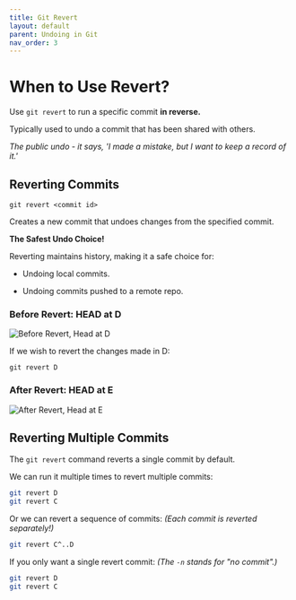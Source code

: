 ```yaml
---
title: Git Revert
layout: default
parent: Undoing in Git
nav_order: 3
---
```


# When to Use Revert?

Use `git revert` to run a specific commit **in reverse.**

Typically used to undo a commit that has been shared with others.

*The public undo - it says, 'I made a mistake, but I want to keep a record of it.'*

## Reverting Commits

`git revert <commit id>`

Creates a new commit that undoes changes from the specified commit.

**The Safest Undo Choice!**

Reverting maintains history, making it a safe choice for:

- Undoing local commits.

- Undoing commits pushed to a remote repo.

### Before Revert: HEAD at D

![Before Revert, Head at D](https://i.imgur.com/YRVmxmG.png)

If we wish to revert the changes made in D:

`git revert D`

### After Revert: HEAD at E

![After Revert, Head at E](https://i.imgur.com/sqZmCOE.png)

## Reverting Multiple Commits

The `git revert` command reverts a single commit by default.

We can run it multiple times to revert multiple commits:

```bash
git revert D
git revert C
```

Or we can revert a sequence of commits: *(Each commit is reverted separately!)*

```bash
git revert C^..D
```

If you only want a single revert commit: *(The `-n` stands for "no commit".)*

```bash
git revert D
git revert C
```
